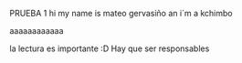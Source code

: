 PRUEBA 1
hi my name is mateo gervasiño an i´m a kchimbo

aaaaaaaaaaaa

la lectura es importante :D
Hay que ser responsables
